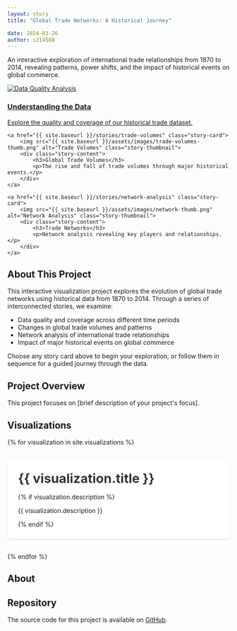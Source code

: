 ```yaml
---
layout: story
title: "Global Trade Networks: A Historical Journey"

date: 2024-03-26
author: s214588
---
```





An interactive exploration of international trade relationships from 1870 to 2014, revealing patterns, power shifts, and the impact of historical events on global commerce.

<div class="story-grid">
    <a href="{{ site.baseurl }}/stories/data-quality" class="story-card">
        <img src="{{ site.baseurl }}/assets/images/data-quality-thumb.png" alt="Data Quality Analysis" class="story-thumbnail">
        <div class="story-content">
            <h3>Understanding the Data</h3>
            <p>Explore the quality and coverage of our historical trade dataset.</p>
        </div>
    </a>

    <a href="{{ site.baseurl }}/stories/trade-volumes" class="story-card">
        <img src="{{ site.baseurl }}/assets/images/trade-volumes-thumb.png" alt="Trade Volumes" class="story-thumbnail">
        <div class="story-content">
            <h3>Global Trade Volumes</h3>
            <p>The rise and fall of trade volumes through major historical events.</p>
        </div>
    </a>

    <a href="{{ site.baseurl }}/stories/network-analysis" class="story-card">
        <img src="{{ site.baseurl }}/assets/images/network-thumb.png" alt="Network Analysis" class="story-thumbnail">
        <div class="story-content">
            <h3>Trade Networks</h3>
            <p>Network analysis revealing key players and relationships.</p>
        </div>
    </a>
</div>

## About This Project

This interactive visualization project explores the evolution of global trade networks using historical data from 1870 to 2014. Through a series of interconnected stories, we examine:

- Data quality and coverage across different time periods
- Changes in global trade volumes and patterns
- Network analysis of international trade relationships
- Impact of major historical events on global commerce

Choose any story card above to begin your exploration, or follow them in sequence for a guided journey through the data.

## Project Overview

This project focuses on [brief description of your project's focus].

## Visualizations

{% for visualization in site.visualizations %}
  <div class="visualization-preview">
    <h2><a href="{{ visualization.url | relative_url }}">{{ visualization.title }}</a></h2>
    {% if visualization.description %}
      <p>{{ visualization.description }}</p>
    {% endif %}
  </div>
{% endfor %}

## About

## Repository

The source code for this project is available on [GitHub](https://github.com/Magdk01/SDAV_exam_project). 


<style>
.visualization-preview {
  margin: 2rem 0;
  padding: 1.5rem;
  background: #fff;
  border-radius: 8px;
  box-shadow: 0 2px 4px rgba(0,0,0,0.1);
  transition: transform 0.2s ease-in-out;
}

.visualization-preview:hover {
  transform: translateY(-2px);
}

.visualization-preview h2 {
  margin: 0 0 1rem 0;
  font-size: 1.8rem;
}

.visualization-preview h2 a {
  color: #333;
  text-decoration: none;
}

.visualization-preview h2 a:hover {
  color: #0366d6;
}

.visualization-description {
  color: #666;
  margin-bottom: 0.5rem;
}

.visualization-meta {
  color: #888;
  font-size: 0.9rem;
}
</style>